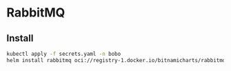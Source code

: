 # RabbitMQ

## Install

```bash
kubectl apply -f secrets.yaml -n bobo
helm install rabbitmq oci://registry-1.docker.io/bitnamicharts/rabbitmq -f values.yaml -n bobo
```
